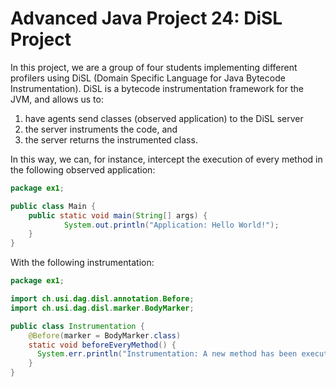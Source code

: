 # Advanced Java Project 24: DiSL Project

In this project, we are a group of four students implementing different profilers using DiSL (Domain Specific Language for Java Bytecode Instrumentation). DiSL is a bytecode instrumentation framework for the JVM, and allows us to: 

1. have agents send classes (observed application) to the DiSL server
2. the server instruments the code, and 
3. the server returns the instrumented class.

In this way, we can, for instance, intercept the execution of every method in the following observed application: 

```java
package ex1;

public class Main {
    public static void main(String[] args) {
			System.out.println("Application: Hello World!");
    }   
}
```

With the following instrumentation:

```java
package ex1;

import ch.usi.dag.disl.annotation.Before;
import ch.usi.dag.disl.marker.BodyMarker;

public class Instrumentation {
    @Before(marker = BodyMarker.class)
    static void beforeEveryMethod() {
      System.err.println("Instrumentation: A new method has been executed.");
    }
}
```